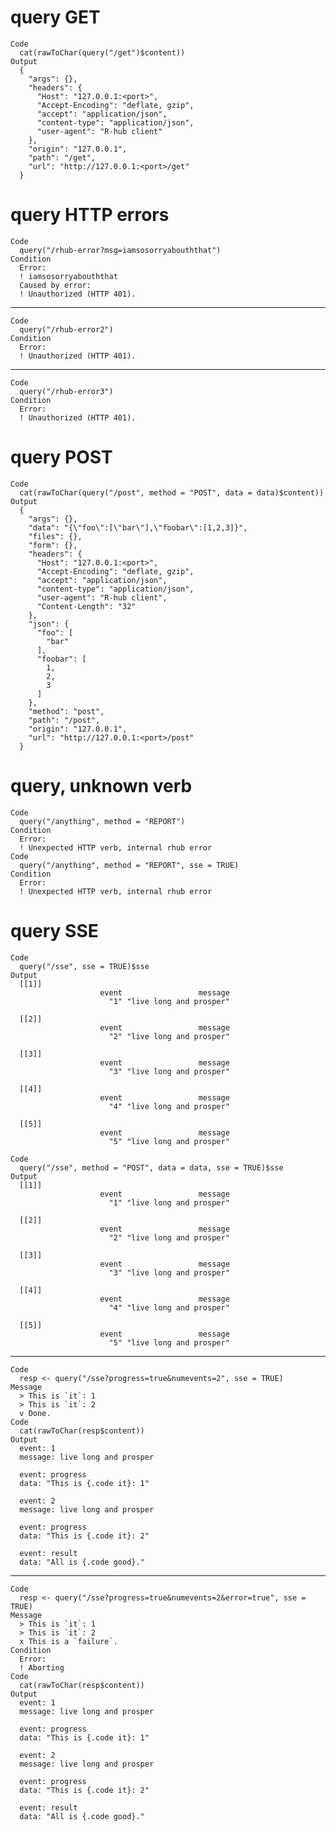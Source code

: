 # query GET

    Code
      cat(rawToChar(query("/get")$content))
    Output
      {
        "args": {},
        "headers": {
          "Host": "127.0.0.1:<port>",
          "Accept-Encoding": "deflate, gzip",
          "accept": "application/json",
          "content-type": "application/json",
          "user-agent": "R-hub client"
        },
        "origin": "127.0.0.1",
        "path": "/get",
        "url": "http://127.0.0.1:<port>/get"
      }

# query HTTP errors

    Code
      query("/rhub-error?msg=iamsosorryabouththat")
    Condition
      Error:
      ! iamsosorryabouththat
      Caused by error:
      ! Unauthorized (HTTP 401).

---

    Code
      query("/rhub-error2")
    Condition
      Error:
      ! Unauthorized (HTTP 401).

---

    Code
      query("/rhub-error3")
    Condition
      Error:
      ! Unauthorized (HTTP 401).

# query POST

    Code
      cat(rawToChar(query("/post", method = "POST", data = data)$content))
    Output
      {
        "args": {},
        "data": "{\"foo\":[\"bar\"],\"foobar\":[1,2,3]}",
        "files": {},
        "form": {},
        "headers": {
          "Host": "127.0.0.1:<port>",
          "Accept-Encoding": "deflate, gzip",
          "accept": "application/json",
          "content-type": "application/json",
          "user-agent": "R-hub client",
          "Content-Length": "32"
        },
        "json": {
          "foo": [
            "bar"
          ],
          "foobar": [
            1,
            2,
            3
          ]
        },
        "method": "post",
        "path": "/post",
        "origin": "127.0.0.1",
        "url": "http://127.0.0.1:<port>/post"
      }

# query, unknown verb

    Code
      query("/anything", method = "REPORT")
    Condition
      Error:
      ! Unexpected HTTP verb, internal rhub error
    Code
      query("/anything", method = "REPORT", sse = TRUE)
    Condition
      Error:
      ! Unexpected HTTP verb, internal rhub error

# query SSE

    Code
      query("/sse", sse = TRUE)$sse
    Output
      [[1]]
                        event                 message 
                          "1" "live long and prosper" 
      
      [[2]]
                        event                 message 
                          "2" "live long and prosper" 
      
      [[3]]
                        event                 message 
                          "3" "live long and prosper" 
      
      [[4]]
                        event                 message 
                          "4" "live long and prosper" 
      
      [[5]]
                        event                 message 
                          "5" "live long and prosper" 
      
    Code
      query("/sse", method = "POST", data = data, sse = TRUE)$sse
    Output
      [[1]]
                        event                 message 
                          "1" "live long and prosper" 
      
      [[2]]
                        event                 message 
                          "2" "live long and prosper" 
      
      [[3]]
                        event                 message 
                          "3" "live long and prosper" 
      
      [[4]]
                        event                 message 
                          "4" "live long and prosper" 
      
      [[5]]
                        event                 message 
                          "5" "live long and prosper" 
      

---

    Code
      resp <- query("/sse?progress=true&numevents=2", sse = TRUE)
    Message
      > This is `it`: 1
      > This is `it`: 2
      v Done.
    Code
      cat(rawToChar(resp$content))
    Output
      event: 1
      message: live long and prosper
      
      event: progress
      data: "This is {.code it}: 1"
      
      event: 2
      message: live long and prosper
      
      event: progress
      data: "This is {.code it}: 2"
      
      event: result
      data: "All is {.code good}."
      

---

    Code
      resp <- query("/sse?progress=true&numevents=2&error=true", sse = TRUE)
    Message
      > This is `it`: 1
      > This is `it`: 2
      x This is a `failure`.
    Condition
      Error:
      ! Aborting
    Code
      cat(rawToChar(resp$content))
    Output
      event: 1
      message: live long and prosper
      
      event: progress
      data: "This is {.code it}: 1"
      
      event: 2
      message: live long and prosper
      
      event: progress
      data: "This is {.code it}: 2"
      
      event: result
      data: "All is {.code good}."
      

